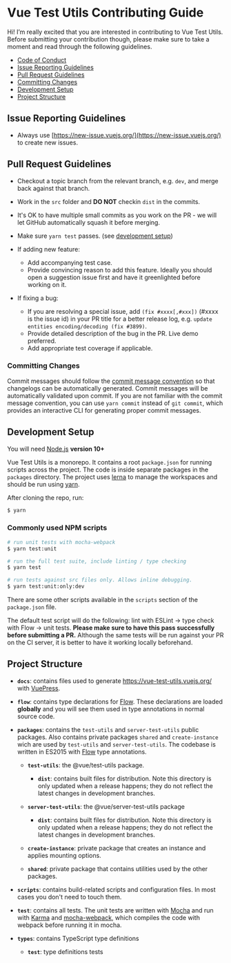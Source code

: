 # Vue Test Utils Contributing Guide

Hi! I’m really excited that you are interested in contributing to Vue Test Utils. Before submitting your contribution though, please make sure to take a moment and read through the following guidelines.

- [Code of Conduct](https://github.com/vuejs/vue/blob/dev/.github/CODE_OF_CONDUCT.md)
- [Issue Reporting Guidelines](#issue-reporting-guidelines)
- [Pull Request Guidelines](#pull-request-guidelines)
- [Committing Changes](#committing-changes)
- [Development Setup](#development-setup)
- [Project Structure](#project-structure)

## Issue Reporting Guidelines

- Always use [https://new-issue.vuejs.org/](https://new-issue.vuejs.org/) to create new issues.

## Pull Request Guidelines

- Checkout a topic branch from the relevant branch, e.g. `dev`, and merge back against that branch.

- Work in the `src` folder and **DO NOT** checkin `dist` in the commits.

- It's OK to have multiple small commits as you work on the PR - we will let GitHub automatically squash it before merging.

- Make sure `yarn test` passes. (see [development setup](#development-setup))

- If adding new feature:

  - Add accompanying test case.
  - Provide convincing reason to add this feature. Ideally you should open a suggestion issue first and have it greenlighted before working on it.

- If fixing a bug:
  - If you are resolving a special issue, add `(fix #xxxx[,#xxx])` (#xxxx is the issue id) in your PR title for a better release log, e.g. `update entities encoding/decoding (fix #3899)`.
  - Provide detailed description of the bug in the PR. Live demo preferred.
  - Add appropriate test coverage if applicable.

### Committing Changes

Commit messages should follow the [commit message convention](./COMMIT_CONVENTIONS.md) so that changelogs can be automatically generated. Commit messages will be automatically validated upon commit. If you are not familiar with the commit message convention, you can use `yarn commit` instead of `git commit`, which provides an interactive CLI for generating proper commit messages.

## Development Setup

You will need [Node.js](http://nodejs.org) **version 10+**

Vue Test Utils is a monorepo. It contains a root `package.json` for running scripts across the project. The code is inside separate packages in the `packages` directory. The project uses [lerna](https://lerna.js.org/) to manage the workspaces and should be run using [yarn](https://yarnpkg.com/lang/en/).

After cloning the repo, run:

```bash
$ yarn
```

### Commonly used NPM scripts

```bash
# run unit tests with mocha-webpack
$ yarn test:unit

# run the full test suite, include linting / type checking
$ yarn test

# run tests against src files only. Allows inline debugging.
$ yarn test:unit:only:dev
```

There are some other scripts available in the `scripts` section of the `package.json` file.

The default test script will do the following: lint with ESLint -> type check with Flow -> unit tests. **Please make sure to have this pass successfully before submitting a PR.** Although the same tests will be run against your PR on the CI server, it is better to have it working locally beforehand.

## Project Structure

- **`docs`**: contains files used to generate https://vue-test-utils.vuejs.org/ with [VuePress](https://github.com/vuejs/vuepress).

- **`flow`**: contains type declarations for [Flow](https://flowtype.org/). These declarations are loaded **globally** and you will see them used in type annotations in normal source code.

- **`packages`**: contains the `test-utils` and `server-test-utils` public packages. Also contains private packages `shared` and `create-instance` wich are used by `test-utils` and `server-test-utils`. The codebase is written in ES2015 with [Flow](https://flowtype.org/) type annotations.

  - **`test-utils`**: the @vue/test-utils package.

    - **`dist`**: contains built files for distribution. Note this directory is only updated when a release happens; they do not reflect the latest changes in development branches.

  - **`server-test-utils`**: the @vue/server-test-utils package

    - **`dist`**: contains built files for distribution. Note this directory is only updated when a release happens; they do not reflect the latest changes in development branches.

  - **`create-instance`**: private package that creates an instance and applies mounting options.

  - **`shared`**: private package that contains utilities used by the other packages.

- **`scripts`**: contains build-related scripts and configuration files. In most cases you don't need to touch them.

- **`test`**: contains all tests. The unit tests are written with [Mocha](https://mochajs.org/) and run with [Karma](http://karma-runner.github.io/0.13/index.html) and [mocha-webpack](http://zinserjan.github.io/mocha-webpack/), which compiles the code with webpack before running it in mocha.

- **`types`**: contains TypeScript type definitions

  - **`test`**: type definitions tests
